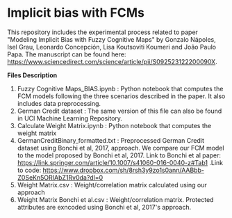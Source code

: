 # Implicit bias with FCMs

This repository includes the experimental process related to paper "Modeling Implicit Bias with Fuzzy Cognitive Maps" by Gonzalo Nápoles, Isel Grau, Leonardo Concepción, Lisa Koutsoviti Koumeri and João Paulo Papa. The manuscript can be found here: https://www.sciencedirect.com/science/article/pii/S092523122200090X.

**Files Description**

1. Fuzzy Cognitive Maps_BIAS.ipynb : Python notebook that computes the FCM models following the three scenarios described in the paper. It also includes data preprocessing. 
2. German Credit dataset : The same version of this file can also be found in UCI Machine Learning Repository.
3. Calculate Weight Matrix.ipynb : Python notebook that computes the weight matrix
4. GermanCreditBinary_formatted.txt : Preprocessed German Credit dataset using Bonchi et al, 2017, approach. We compare our FCM model to the model proposed by Bonchi et al, 2017. Link to Bonchi et al paper: https://link.springer.com/article/10.1007/s41060-016-0040-z#Tab1 .Link to code: https://www.dropbox.com/sh/8rsh3y9zo1s0ann/AABbb-Z0SeKn5ORIAbZ1Rv0da?dl=0
5. Weight Matrix.csv : Weight/correlation matrix calculated using our approach
6. Weight Matrix Bonchi et al.csv : Weight/correlation matrix. Protected attributes are exncoded using Bonchi et al, 2017's approach.
